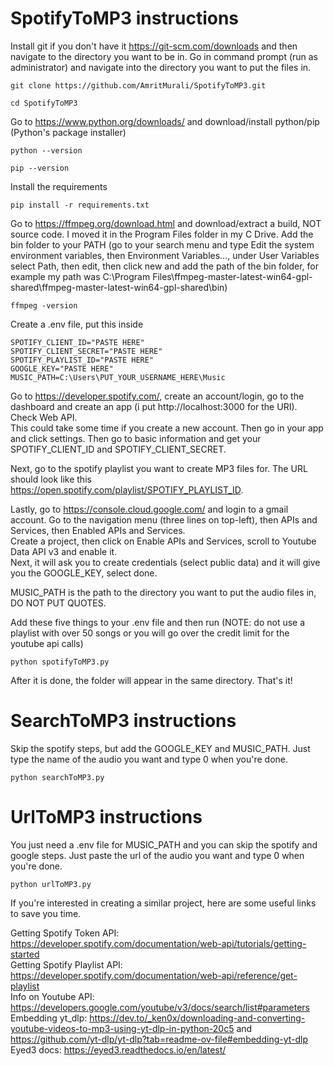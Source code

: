# SpotifyToMP3 instructions
Install git if you don't have it https://git-scm.com/downloads and then navigate to the directory you want to be in. Go in command prompt (run as administrator) and navigate into the directory you want to put the files in.
```
git clone https://github.com/AmritMurali/SpotifyToMP3.git
```
```
cd SpotifyToMP3

```
Go to https://www.python.org/downloads/ and download/install python/pip (Python's package installer)
```
python --version
```
```
pip --version
```
Install the requirements
```
pip install -r requirements.txt
```
Go to https://ffmpeg.org/download.html and download/extract a build, NOT source code. I moved it in the Program Files folder in my C Drive. Add the bin folder to your PATH (go to your search menu and type Edit the system environment variables, then Environment Variables..., under User Variables select Path, then edit, then click new and add the path of the bin folder, for example my path was C:\Program Files\ffmpeg-master-latest-win64-gpl-shared\ffmpeg-master-latest-win64-gpl-shared\bin)
```
ffmpeg -version
```
Create a .env file, put this inside
```
SPOTIFY_CLIENT_ID="PASTE HERE"
SPOTIFY_CLIENT_SECRET="PASTE HERE"
SPOTIFY_PLAYLIST_ID="PASTE HERE"
GOOGLE_KEY="PASTE HERE"
MUSIC_PATH=C:\Users\PUT_YOUR_USERNAME_HERE\Music
```
Go to https://developer.spotify.com/, create an account/login, go to the dashboard and create an app (i put http://localhost:3000 for the URI). Check Web API.   
This could take some time if you create a new account. Then go in your app and click settings. Then go to basic information and get your SPOTIFY_CLIENT_ID and SPOTIFY_CLIENT_SECRET.

Next, go to the spotify playlist you want to create MP3 files for. The URL should look like this https://open.spotify.com/playlist/SPOTIFY_PLAYLIST_ID.

Lastly, go to https://console.cloud.google.com/ and login to a gmail account. Go to the navigation menu (three lines on top-left), then APIs and Services, then Enabled APIs and Services.  
Create a project, then click on Enable APIs and Services, scroll to Youtube Data API v3 and enable it.  
Next, it will ask you to create credentials (select public data) and it will give you the GOOGLE_KEY, select done.

MUSIC_PATH is the path to the directory you want to put the audio files in, DO NOT PUT QUOTES.

Add these five things to your .env file and then run (NOTE: do not use a playlist with over 50 songs or you will go over the credit limit for the youtube api calls)
```
python spotifyToMP3.py
```
After it is done, the folder will appear in the same directory. That's it!

# SearchToMP3 instructions
Skip the spotify steps, but add the GOOGLE_KEY and MUSIC_PATH. Just type the name of the audio you want and type 0 when you're done.
```
python searchToMP3.py
```

# UrlToMP3 instructions
You just need a .env file for MUSIC_PATH and you can skip the spotify and google steps. Just paste the url of the audio you want and type 0 when you're done.
```
python urlToMP3.py
```

If you're interested in creating a similar project, here are some useful links to save you time.

Getting Spotify Token API: https://developer.spotify.com/documentation/web-api/tutorials/getting-started  
Getting Spotify Playlist API: https://developer.spotify.com/documentation/web-api/reference/get-playlist  
Info on Youtube API: https://developers.google.com/youtube/v3/docs/search/list#parameters  
Embedding yt_dlp: https://dev.to/_ken0x/downloading-and-converting-youtube-videos-to-mp3-using-yt-dlp-in-python-20c5 and https://github.com/yt-dlp/yt-dlp?tab=readme-ov-file#embedding-yt-dlp
Eyed3 docs: https://eyed3.readthedocs.io/en/latest/
